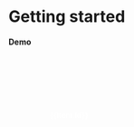 # Getting started


<script setup>
import { ref, shallowRef, triggerRef, watch, watchEffect, reactive, customRef, onMounted,onUnmounted, toRef, computed, defineComponent } from 'vue'
import './styles.css'

import createDragDropObservable from './src/main'
import addClassesMiddleware  from './src/add-classes'
import indicatorMiddleware  from './src/indicator'
import autoScrollMiddleware  from './src/auto-scroll'
import dragImageMiddleware  from './src/drag-image'
import { reorderItems }  from './src/utils'

const COLORS = [
"#ffe2f9","#ffe0f9","#ffdef9","#ffddf9","#ffdbf9","#ffd9f9","#ffd7f9","#ffd6f9","#ffd4f9","#ffd2f9","#ffd0f9","#ffcff9","#ffcdf9","#ffcbf9","#ffc9f9","#ffc8f9","#ffc6fa","#ffc4fa","#ffc2fa","#fec1fa","#febffa","#febdfa","#febcfb","#febafb","#fdb8fb","#fdb6fb","#fdb5fb","#fcb3fc","#fcb1fc","#fcaffc","#fbaefc","#fbacfd","#faaafd","#faa8fd","#faa7fd","#f9a5fe","#f9a3fe","#f8a1fe","#f8a0ff","#f79eff","#f799ff","#f699ff","#f499ff","#f399ff","#f29aff","#f09aff","#ef9aff","#ee9aff","#ec9aff","#eb9aff","#ea9bff","#e89bff","#e79bff","#e69bff","#e49bff","#e39bff","#e29bff","#e09cff","#df9cff","#de9cff","#dc9cff","#db9cff","#da9cff","#d89cff","#d79cff","#d69dff","#d49dff","#d39dff","#d29dff","#d09dff","#cf9dff","#ce9dff","#cc9dff","#cb9dff","#ca9eff","#c89eff","#c79eff","#c69eff","#c49eff","#c39eff"]

const items = ref(COLORS.map(hex => ({id: hex})))
const container = ref(null)

onMounted(() => {
  const subscription = createDragDropObservable({
      container: container.value,
      vertical: false,
      dropPositionFn: ({ dragElement, dropElement }) =>  'around',
    }).pipe(
      addClassesMiddleware(), 
      indicatorMiddleware({offset: 6 }), 
      autoScrollMiddleware(), 
      dragImageMiddleware({minElements: 1})
    ).subscribe(
       ({type, dragElements, dropElement,  position}) => {
        if(!!dropElement && type === 'DragEnd'){
          const index = parseInt(dropElement.getAttribute('data-index'))
          const selectedItems = dragElements.map((e) => items.value.find(item => item.id === e.getAttribute('data-id')))
          if (position === 'after'){
            items.value = reorderItems(items.value, selectedItems, index + 1)
          } else if (position === 'before'){
            items.value = reorderItems(items.value, selectedItems, index )
          }
        }
      }
    )

    onUnmounted(()=> subscription.unsubscribe())

})
</script>


**Demo**

<div ref='container' class='demo' style='overflow: scroll; max-height: 420px; padding: 12px;   position: relative;'>
  <div  style='display: flex; flex-wrap: wrap; gap: 12px; width: calc((180px + 12px) * 10 - 12px);'>
    <div v-for="(item, index) in items" draggable="false"  :key='item.id' :data-index='index' :data-id='item.id' >
      <div style='width: 180px; height: 180px;  padding: 5px; font-size: 13px; border-radius: 4px; display: flex;  text-align: center; align-items: center; justify-content: center; font-weight: bold; color: #fff;' :style='{background: item.id}'><span>{{item.id}}</span></div>
    </div>
  </div>
</div>


